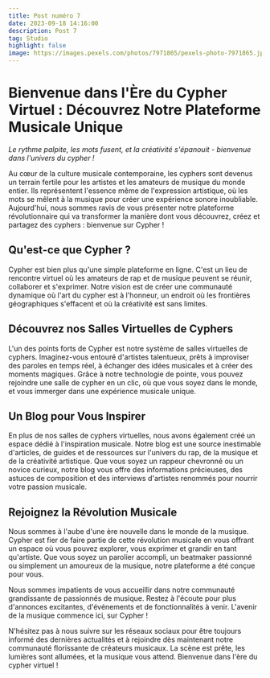 ```yaml
---
title: Post numéro 7
date: 2023-09-18 14:16:00
description: Post 7
tag: Studio
highlight: false
image: https://images.pexels.com/photos/7971865/pexels-photo-7971865.jpeg?auto=compress&cs=tinysrgb&w=1260&h=750&dpr=1
---
```


# Bienvenue dans l'Ère du Cypher Virtuel : Découvrez Notre Plateforme Musicale Unique

*Le rythme palpite, les mots fusent, et la créativité s'épanouit - bienvenue dans l'univers du cypher !*

Au cœur de la culture musicale contemporaine, les cyphers sont devenus un terrain fertile pour les artistes et les amateurs de musique du monde entier. Ils représentent l'essence même de l'expression artistique, où les mots se mêlent à la musique pour créer une expérience sonore inoubliable. Aujourd'hui, nous sommes ravis de vous présenter notre plateforme révolutionnaire qui va transformer la manière dont vous découvrez, créez et partagez des cyphers : bienvenue sur Cypher !

## Qu'est-ce que Cypher ?

Cypher est bien plus qu'une simple plateforme en ligne. C'est un lieu de rencontre virtuel où les amateurs de rap et de musique peuvent se réunir, collaborer et s'exprimer. Notre vision est de créer une communauté dynamique où l'art du cypher est à l'honneur, un endroit où les frontières géographiques s'effacent et où la créativité est sans limites.

## Découvrez nos Salles Virtuelles de Cyphers

L'un des points forts de Cypher est notre système de salles virtuelles de cyphers. Imaginez-vous entouré d'artistes talentueux, prêts à improviser des paroles en temps réel, à échanger des idées musicales et à créer des moments magiques. Grâce à notre technologie de pointe, vous pouvez rejoindre une salle de cypher en un clic, où que vous soyez dans le monde, et vous immerger dans une expérience musicale unique.

## Un Blog pour Vous Inspirer

En plus de nos salles de cyphers virtuelles, nous avons également créé un espace dédié à l'inspiration musicale. Notre blog est une source inestimable d'articles, de guides et de ressources sur l'univers du rap, de la musique et de la créativité artistique. Que vous soyez un rappeur chevronné ou un novice curieux, notre blog vous offre des informations précieuses, des astuces de composition et des interviews d'artistes renommés pour nourrir votre passion musicale.

## Rejoignez la Révolution Musicale

Nous sommes à l'aube d'une ère nouvelle dans le monde de la musique. Cypher est fier de faire partie de cette révolution musicale en vous offrant un espace où vous pouvez explorer, vous exprimer et grandir en tant qu'artiste. Que vous soyez un parolier accompli, un beatmaker passionné ou simplement un amoureux de la musique, notre plateforme a été conçue pour vous.

Nous sommes impatients de vous accueillir dans notre communauté grandissante de passionnés de musique. Restez à l'écoute pour plus d'annonces excitantes, d'événements et de fonctionnalités à venir. L'avenir de la musique commence ici, sur Cypher !

N'hésitez pas à nous suivre sur les réseaux sociaux pour être toujours informé des dernières actualités et à rejoindre dès maintenant notre communauté florissante de créateurs musicaux. La scène est prête, les lumières sont allumées, et la musique vous attend. Bienvenue dans l'ère du cypher virtuel !
